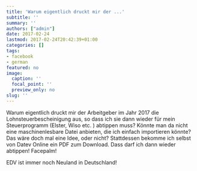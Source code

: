 ```yaml
---
title: 'Warum eigentlich druckt mir der ...'
subtitle: ''
summary: ''
authors: ["admin"]
date: 2017-02-24
lastmod: 2017-02-24T20:42:39+01:00
categories: []
tags:
- facebook
- german
featured: no
image:
  caption: ''
  focal_point: ''
  preview_only: no
slug: ''
---
```

Warum eigentlich druckt mir der Arbeitgeber im Jahr 2017 die Lohnsteuerbescheinigung aus, so dass ich sie dann wieder für mein Steuerprogramm (Elster, Wiso etc. ) abtippen muss? Könnte man da nicht eine maschinenlesbare Datei anbieten, die ich einfach importieren könnte? Das wäre doch mal eine Idee, oder nicht? Stattdessen bekomme ich selbst von Datev Online ein PDF zum Download. Dass darf ich dann wieder abtippen! Facepalm!

EDV ist immer noch Neuland in Deutschland!


